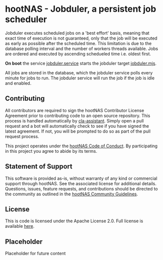# hootNAS - Jobduler, a persistent job scheduler

 Jobduler executes scheduled jobs on a 'best effort' basis, meaning that exact 
 time of execution is not guaranteed, only that the job will be executed as 
 early as possible after the scheduled time. This limitation is due to the 
 database polling interval and the number of workers threads available. Jobs 
 are ordered and executed by ascending schedueled time i.e. oldest first.

**On boot** the service [jobduler.service](/scripts/jobduler.service) 
starts the jobduler target [jobduler.mjs](/scheduler/jobduler.mjs).

All jobs are stored in the database, which the jobduler service polls every
minute for jobs to run. The jobduler service will run the job if the job is
idle and enabled.


## Contributing

All contributors are required to sign the hootNAS Contributor 
License Agreement prior to contributing code to an open source repository. This 
process is handled automatically by [cla-assistant](https://cla-assistant.io/). 
Simply open a pull request and a bot will automatically check to see if you 
have signed the latest agreement. If not, you will be prompted to do so as part 
of the pull request process. 

This project operates under the [hootNAS Code of Conduct](#placeholder). By 
participating in this project you agree to abide by its terms. 

## Statement of Support

This software is provided as-is, without warranty of any kind or commercial 
support through hootNAS. See the associated license for additional details. 
Questions, issues, feature requests, and contributions should be directed to 
the community as outlined in the [hootNAS Community Guidelines](#placeholder).

## License

This is code is licensed under the Apache License 2.0. Full license is 
available [here](/LICENSE).

## Placeholder 

Placeholder for future content
